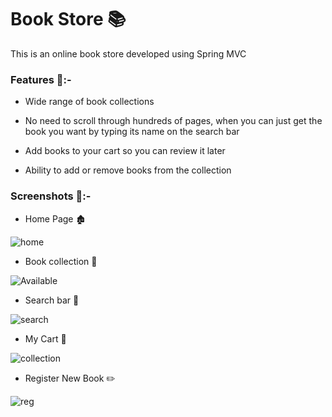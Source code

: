 
# Book Store 📚

This is an online book store developed using Spring MVC 

### Features 📝:-
- Wide range of book collections

- No need to scroll through hundreds of pages, when you can just get the book you want by typing its name on the search bar   

- Add books to your cart so you can review it later

- Ability to add or remove books from the collection

### Screenshots 📸:-

- Home Page 🏚️

![home](https://github.com/SahilShaikh25/BookStore/assets/75927311/ee7b3204-9b5d-41c3-a59b-4b007d6413bb)

- Book collection 📖

![Available](https://github.com/SahilShaikh25/BookStore/assets/75927311/aa91a788-d2cd-48d9-9572-d4e248f69dd8)

- Search bar 🔎

![search](https://github.com/SahilShaikh25/BookStore/assets/75927311/98209edb-ec81-4c09-9cc8-09b9a0cad4e1)

- My Cart 🛒

![collection](https://github.com/SahilShaikh25/BookStore/assets/75927311/abb49aee-0c68-4647-8f50-a8ec6d848ed5)

- Register New Book ✏️

![reg](https://github.com/SahilShaikh25/BookStore/assets/75927311/edd372b2-7a2c-4423-961b-a28badcfdcca)
